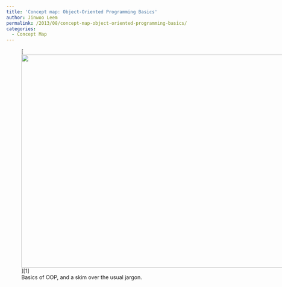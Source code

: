 ```yaml
---
title: 'Concept map: Object-Oriented Programming Basics'
author: Jinwoo Leem
permalink: /2013/08/concept-map-object-oriented-programming-basics/
categories:
  - Concept Map
---
```

<figure id="attachment_3953" style="width: 707px;" class="wp-caption alignnone">[<img class=" wp-image-3953" alt="" src="http://teaching.software-carpentry.org/wp-content/uploads/2013/08/OOP-1024x817.jpeg" width="707" height="564" />][1]<figcaption class="wp-caption-text">Basics of OOP, and a skim over the usual jargon.</figcaption></figure>

 [1]: http://teaching.software-carpentry.org/wp-content/uploads/2013/08/OOP.jpeg
